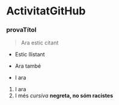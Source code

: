 # ActivitatGitHub
### provaTítol
> Ara estic citant
+ Estic llistant
- Ara també
* I ara
1. I ara
2. I més
*cursiva*
**negreta, no sóm racistes**
